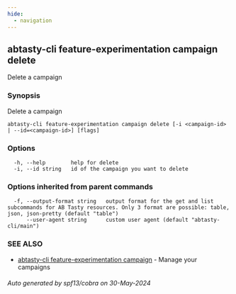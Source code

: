 ```yaml
---
hide:
  - navigation
---
```

## abtasty-cli feature-experimentation campaign delete

Delete a campaign

### Synopsis

Delete a campaign

```
abtasty-cli feature-experimentation campaign delete [-i <campaign-id> | --id=<campaign-id>] [flags]
```

### Options

```
  -h, --help        help for delete
  -i, --id string   id of the campaign you want to delete
```

### Options inherited from parent commands

```
  -f, --output-format string   output format for the get and list subcommands for AB Tasty resources. Only 3 format are possible: table, json, json-pretty (default "table")
      --user-agent string      custom user agent (default "abtasty-cli/main")
```

### SEE ALSO

* [abtasty-cli feature-experimentation campaign](abtasty-cli_feature-experimentation_campaign.md)	 - Manage your campaigns

###### Auto generated by spf13/cobra on 30-May-2024
